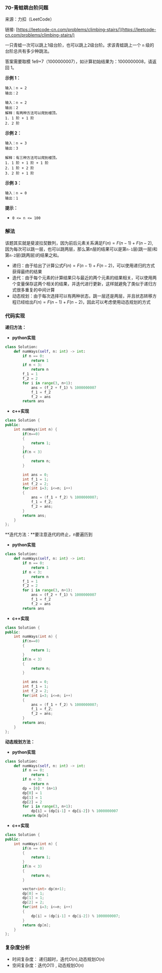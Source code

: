 ### 70-青蛙跳台阶问题

来源：力扣（LeetCode）

链接: [https://leetcode-cn.com/problems/climbing-stairs/](https://leetcode-cn.com/problems/climbing-stairs/)

一只青蛙一次可以跳上1级台阶，也可以跳上2级台阶。求该青蛙跳上一个 `n` 级的台阶总共有多少种跳法。

答案需要取模 1e9+7（1000000007），如计算初始结果为：1000000008，请返回 1。

**示例 1：**

```
输入：n = 2
输出：2

输入：n = 2
输出：2
解释：有两种方法可以爬到楼顶。
1. 1 阶 + 1 阶
2. 2 阶
```

**示例 2：**

```
输入：n = 3
输出：3

解释：有三种方法可以爬到楼顶。
1. 1 阶 + 1 阶 + 1 阶
2. 1 阶 + 2 阶
3. 2 阶 + 1 阶
```

**示例 3：**

```
输入：n = 0
输出：1
```

**提示：**

- `0 <= n <= 100`



### 解法

该题其实就是斐波拉契数列，因为前后元素关系满足$F(n) = F(n-1) + F(n-2)$, 因为每次可以跳一层，也可以跳两层，那么第n层的结果可以是第`n-1`层(跳一层)和第`n-2`层(跳两层)的结果之和。

* 递归：由于给出了计算公式$F(n) = F(n-1) + F(n-2)$，可以使用递归的方式获得最终的结果
* 迭代：由于每个元素的计算结果只与最近的两个元素的结果相关，可以使用两个变量保存这两个相关的结果，并迭代进行更新，这样就避免了类似于递归方式很多重复的中间计算
* 动态规划：由于每次选择可以有两种状态，跳一层还是两层，并且状态转移方程已经给出$F(n) = F(n-1) + F(n-2)$，因此可以考虑使用动态规划的方式



### 代码实现

**递归方法：**

* **python实现**

```python
class Solution:
    def numWays(self, n: int) -> int:
        if n == 0:
            return 1
        if n < 3:
            return n
        f_1 = 1
        f_2 = 2
        for i in range(3, n+1):
            ans = (f_2 + f_1) % 1000000007
            f_1 = f_2
            f_2 = ans
        return ans
```



* **c++实现**

```cpp
class Solution {
public:
    int numWays(int n) {
        if(n==0)
        {
            return 1;
        }
        if(n < 3)
        {
            return n;
        }
        
        int ans = 0;
        int f_1 = 1;
        int f_2 = 2;
        for(int i=3; i<=n; i++)
        {
            ans = (f_1 + f_2) % 1000000007;
            f_1 = f_2;
            f_2 = ans;
        }
        return ans;
    }
};
```



**迭代方法：**要注意迭代的终止，n要遍历到

* **python实现**

```python
class Solution:
    def numWays(self, n: int) -> int:
        if n == 0:
            return 1
        if n < 3:
            return n
        f_1 = 1
        f_2 = 2
        for i in range(3, n+1):
            ans = (f_2 + f_1) % 1000000007
            f_1 = f_2
            f_2 = ans
        return ans
```



* **c++实现**

```cpp
class Solution {
public:
    int numWays(int n) {
        if(n==0)
        {
            return 1;
        }
        if(n < 3)
        {
            return n;
        }
        
        int ans = 0;
        int f_1 = 1;
        int f_2 = 2;
        for(int i=3; i<=n; i++)
        {
            ans = (f_1 + f_2) % 1000000007;
            f_1 = f_2;
            f_2 = ans;
        }
        return ans;
    }
};
```

**动态规划方法：**

* **python实现**

```python
class Solution:
    def numWays(self, n: int) -> int:
        if n == 0:
            return 1
        if n < 3:
            return n
        dp = [0] * (n+1)
        dp[0] = 1
        dp[1] = 1
        dp[2] = 2
        for i in range(3, n+1):
            dp[i] = (dp[i-1] + dp[i-2]) % 1000000007
        return dp[n]
```



* **c++实现**

```cpp
class Solution {
public:
    int numWays(int n) {
        if(n == 0)
        {
            return 1;
        }
        if(n < 3)
        {
            return n;
        }

        vector<int> dp(n+1);
        dp[0] = 1;
        dp[1] = 1;
        dp[2] = 2;
        for(int i=3; i<=n; i++)
        {
            dp[i] = (dp[i-1] + dp[i-2]) % 1000000007;
        }
        return dp[n];
    }
};
```





### 复杂度分析

* 时间复杂度： 递归超时，迭代$O(n)$,动态规划$O(n)$
* 空间复杂度：迭代$O(1)$ , 动态规划$O(n)$
